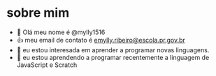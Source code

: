# sobre mim
- 👋 Olá meu nome é @mylly1516
- :+1: meu email de contato é emylly.ribeiro@escola.pr.gov.br
- 👀 eu estou interesada em aprender a programar novas linguagens.
- 🌱 eu estou aprendendo a programar recentemente a linguagem de JavaScript e Scratch



